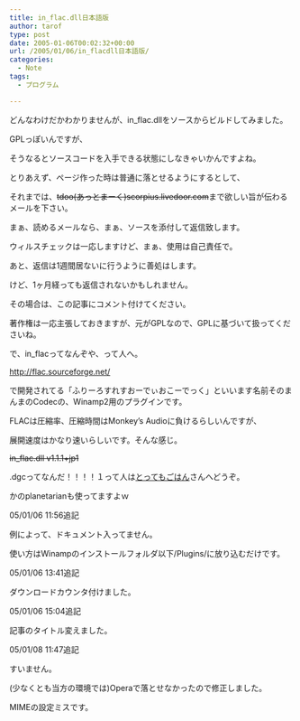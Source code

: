 ```yaml
---
title: in_flac.dll日本語版
author: tarof
type: post
date: 2005-01-06T00:02:32+00:00
url: /2005/01/06/in_flacdll日本語版/
categories:
  - Note
tags:
  - プログラム

---
```

どんなわけだかわかりませんが、in_flac.dllをソースからビルドしてみました。

GPLっぽいんですが、
  
そうなるとソースコードを入手できる状態にしなきゃいかんですよね。
  
とりあえず、ページ作った時は普通に落とせるようにするとして、
  
それまでは、<del datetime="2008-05-24T06:40:19+00:00">tdoo(あっとまーく)scorpius.livedoor.com</del>まで欲しい旨が伝わるメールを下さい。
  
まぁ、読めるメールなら、まぁ、ソースを添付して返信致します。
  
ウィルスチェックは一応しますけど、まぁ、使用は自己責任で。
  
あと、返信は1週間居ないに行うように善処はします。
  
けど、1ヶ月経っても返信されないかもしれません。
  
その場合は、この記事にコメント付けてください。

著作権は一応主張しておきますが、元がGPLなので、GPLに基づいて扱ってくださいね。

で、in_flacってなんぞや、って人へ。
  
http://flac.sourceforge.net/
  
で開発されてる「ふりーろすれすおーでぃおこーでっく」といいます名前そのまんまのCodecの、Winamp2用のプラグインです。
  
FLACは圧縮率、圧縮時間はMonkey&#8217;s Audioに負けるらしいんですが、
  
展開速度はかなり速いらしいです。そんな感じ。

<del datetime="2008-05-24T06:40:19+00:00">in_flac.dll v1.1.1+jp1</del>
  
.dgcってなんだ！！！！１って人は[とってもごはん][1]さんへどうぞ。
  
かのplanetarianも使ってますよｗ

05/01/06 11:56追記
  
例によって、ドキュメント入ってません。
  
使い方はWinampのインストールフォルダ以下/Plugins/に放り込むだけです。

05/01/06 13:41追記
  
ダウンロードカウンタ付けました。

05/01/06 15:04追記
  
記事のタイトル変えました。

05/01/08 11:47追記
  
すいません。
  
(少なくとも当方の環境では)Operaで落とせなかったので修正しました。
  
MIMEの設定ミスです。

 [1]: http://www.emit.jp/